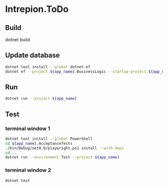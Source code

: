 # Intrepion.ToDo

## Build

dotnet build

## Update database

```bash
dotnet tool install --global dotnet-ef
dotnet ef --project ${app_name}.BusinessLogic --startup-project ${app_name} database update
```

## Run

```bash
dotnet run --project ${app_name}
```

## Test

### terminal window 1

```bash
dotnet tool install --global PowerShell
cd ${app_name}.AcceptanceTests
./bin/Debug/net8.0/playwright.ps1 install --with-deps
cd ..
dotnet run --environment Test --project ${app_name}
```

### terminal window 2

```bash
dotnet test
```

